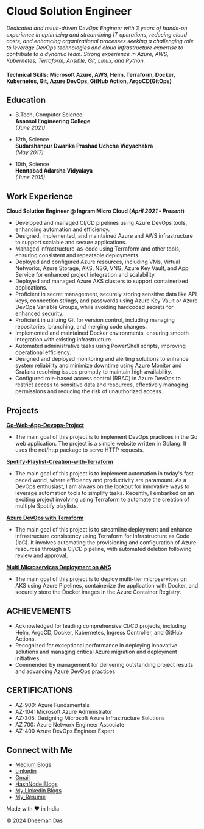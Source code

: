# Cloud Solution Engineer

*Dedicated and result-driven DevOps Engineer with 3 years of hands-on experience in optimizing and streamlining IT operations, reducing cloud costs, and enhancing organizational processes seeking a challenging role to leverage DevOps technologies and cloud infrastructure expertise to contribute to a dynamic team. Strong experience in Azure, AWS, Kubernetes, Terraform, Ansible, Git, Linux, and Python.*

#### Technical Skills: Microsoft Azure, AWS, Helm, Terraform, Docker, Kubernetes, Git, Azure DevOps, GitHub Action, ArgoCD(GitOps)

## Education

- B.Tech, Computer Science  
  **Asansol Engineering College**  
  _(June 2021)_

- 12th, Science  
  **Sudarshanpur Dwarika Prashad Uchcha Vidyachakra**  
  _(May 2017)_

- 10th, Science  
  **Hemtabad Adarsha Vidyalaya**  
  _(June 2015)_

## Work Experience
**Cloud Solution Engineer @ Ingram Micro Cloud (_April 2021 - Present_)** <be>
-	Developed and managed CI/CD pipelines using Azure DevOps tools, enhancing automation and efficiency.
-	Designed, implemented, and maintained Azure and AWS infrastructure to support scalable and secure applications.
-	Managed infrastructure-as-code using Terraform and other tools, ensuring consistent and repeatable deployments.
-	Deployed and configured Azure resources, including VMs, Virtual Networks, Azure Storage, AKS, NSG, VNG, Azure Key Vault, and App Service for enhanced 
  project integration and scalability.
- Deployed and managed Azure AKS clusters to support containerized applications.
-	Proficient in secret management, securely storing sensitive data like API keys, connection strings, and passwords using Azure Key Vault or Azure DevOps 
  Variable Groups, while avoiding hardcoded secrets for enhanced security.
-	Proficient in utilizing Git for version control, including managing repositories, branching, and merging code changes.
-	Implemented and maintained Docker environments, ensuring smooth integration with existing infrastructure.
-	Automated administrative tasks using PowerShell scripts, improving operational efficiency.
-	Designed and deployed monitoring and alerting solutions to enhance system reliability and minimize downtime using Azure Monitor and Grafana resolving 
  issues promptly to maintain high availability.
- Configured role-based access control (RBAC) in Azure DevOps to restrict access to sensitive data and resources, effectively managing permissions and 
  reducing the risk of unauthorized access.


## Projects
**[Go-Web-App-Devops-Project](https://github.com/Reliable-Royalty-29/go-web-app-devops.git)**
- The main goal of this project is to implement DevOps practices in the Go web application. The project is a simple website written in Golang. It uses the 
  net/http package to serve HTTP requests.

**[Spotify-Playlist-Creation-with-Terraform](https://github.com/Reliable-Royalty-29/Spotify-Playlist-Creation-with-Terraform.git)**
- The main goal of this project is to implement automation in today's fast-paced world, where efficiency and productivity are paramount. As a DevOps 
  enthusiast, I am always on the lookout for innovative ways to leverage automation tools to simplify tasks. Recently, I embarked on an exciting project 
  involving using Terraform to automate the creation of multiple Spotify playlists.

**[Azure DevOps with Terraform](https://github.com/Reliable-Royalty-29/Terraform-Project.git)**
- The main goal of this project is to streamline deployment and enhance infrastructure consistency using Terraform for Infrastructure as Code (IaC). It 
  involves automating the provisioning and configuration of Azure resources through a CI/CD pipeline, with automated deletion following review and approval.

**[Multi Microservices Deployment on AKS](https://github.com/Reliable-Royalty-29/Multi-Microservice-Deployment-on-AKS.git)**
- The main goal of this project is to deploy multi-tier microservices on AKS using Azure Pipelines, containerize the application with Docker, and securely 
  store the Docker images in the Azure Container Registry.

## ACHIEVEMENTS
- Acknowledged for leading comprehensive CI/CD projects, including Helm, ArgoCD, Docker, Kubernetes, Ingress Controller, and GitHub Actions.
- Recognized for exceptional performance in deploying innovative solutions and managing critical Azure migration and deployment initiatives.
- Commended by management for delivering outstanding project results and advancing Azure DevOps practices

## CERTIFICATIONS
-	AZ-900: Azure Fundamentals
-	AZ-104: Microsoft Azure Administrator
-	AZ-305: Designing Microsoft Azure Infrastructure Solutions
- AZ 700: Azure Network Engineer Associate
-	AZ-400 Azure DevOps Engineer Expert


## Connect with Me
- [Medium Blogs](https://medium.com/@dheemandas1997)
- [Linkedin](https://www.linkedin.com/in/dheeman-das/)
- [Gmail](mailto:dheeman2912@gmail.com)
- [HashNode Blogs](https://hashnode.com/@Dheeman29)
- [My Linkedin Blogs](https://www.linkedin.com/posts/dheeman-das_devops-golang-aws-activity-7226115678406070272-EP4T?utm_source=share&utm_medium=member_desktop)
- [My_Resume](https://github.com/Reliable-Royalty-29/portfolio/blob/main/Dheeman_Resume.pdf)

Made with ❤️ in India




&copy; 2024 Dheeman Das
